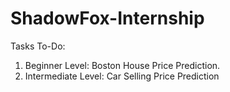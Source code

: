 # ShadowFox-Internship
Tasks To-Do:
1) Beginner Level: Boston House Price Prediction.
2) Intermediate Level: Car Selling Price Prediction
